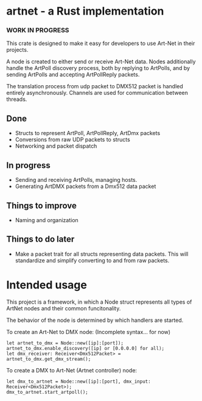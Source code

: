 # artnet - a Rust implementation
### WORK IN PROGRESS

This crate is designed to make it easy for developers to use Art-Net in their projects.

A node is created to either send or receive Art-Net data. Nodes additionally handle the ArtPoll discovery process, both by replying to ArtPolls, and by sending ArtPolls and accepting ArtPollReply packets.

The translation process from udp packet to DMX512 packet is handled entirely asynchronously. Channels are used for communication between threads.

## Done

- Structs to represent ArtPoll, ArtPollReply, ArtDmx packets
- Conversions from raw UDP packets to structs
- Networking and packet dispatch


## In progress

- Sending and receiving ArtPolls, managing hosts.
- Generating ArtDMX packets from a Dmx512 data packet

## Things to improve

- Naming and organization

## Things to do later

- Make a packet trait for all structs representing data packets. This will standardize and simplify converting to and from raw packets.

# Intended usage

This project is a framework, in which a Node struct represents all types of ArtNet nodes and their common funcitonality.

The behavior of the node is determined by which handlers are started.

To create an Art-Net to DMX node:
(Incomplete syntax... for now)
```
let artnet_to_dmx = Node::new([ip]:[port]);
artnet_to_dmx.enable_discovery([ip] or [0.0.0.0] for all);
let dmx_receiver: Receiver<Dmx512Packet> = artnet_to_dmx.get_dmx_stream();
```
To create a DMX to Art-Net (Artnet controller) node:
```
let dmx_to_artnet = Node::new([ip]:[port], dmx_input: Receiver<Dmx512Packet>);
dmx_to_artnet.start_artpoll();